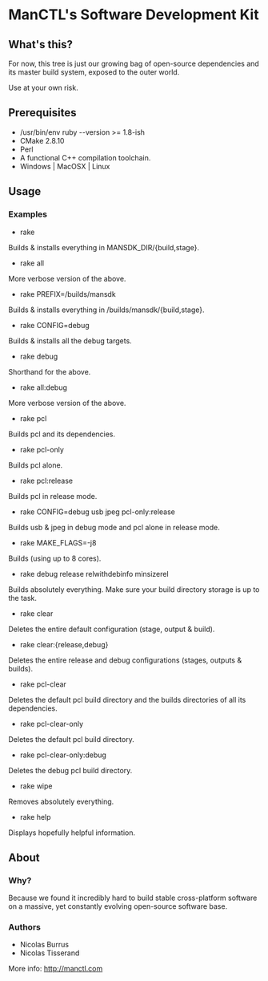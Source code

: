 # ManCTL's Software Development Kit

## What's this?

For now, this tree is just our growing bag of open-source dependencies and its master build system, exposed to the outer world.

Use at your own risk.

## Prerequisites

 * /usr/bin/env ruby --version >= 1.8-ish
 * CMake 2.8.10
 * Perl
 * A functional C++ compilation toolchain.
 * Windows | MacOSX | Linux

## Usage

### Examples

 * rake

Builds & installs everything in MANSDK_DIR/{build,stage}.

 * rake all

More verbose version of the above.

 * rake PREFIX=/builds/mansdk

Builds & installs everything in /builds/mansdk/{build,stage}.

 * rake CONFIG=debug

Builds & installs all the debug targets.

 * rake debug

Shorthand for the above.

 * rake all:debug

More verbose version of the above.

 * rake pcl

Builds pcl and its dependencies.

 * rake pcl-only

Builds pcl alone.

 * rake pcl:release

Builds pcl in release mode.

 * rake CONFIG=debug usb jpeg pcl-only:release

Builds usb & jpeg in debug mode and pcl alone in release mode.

 * rake MAKE_FLAGS=-j8

Builds (using up to 8 cores).

 * rake debug release relwithdebinfo minsizerel

Builds absolutely everything. Make sure your build directory storage is up to the task.

 * rake clear

Deletes the entire default configuration (stage, output & build).

 * rake clear:{release,debug}

Deletes the entire release and debug configurations (stages, outputs & builds).

 * rake pcl-clear

Deletes the default pcl build directory and the builds directories of all its dependencies.

 * rake pcl-clear-only

Deletes the default pcl build directory.

 * rake pcl-clear-only:debug

Deletes the debug pcl build directory.

 * rake wipe

Removes absolutely everything.

 * rake help

Displays hopefully helpful information.

## About

### Why?

Because we found it incredibly hard to build stable cross-platform software on a massive, yet constantly evolving open-source software base.

### Authors

 * Nicolas Burrus
 * Nicolas Tisserand

More info: http://manctl.com
